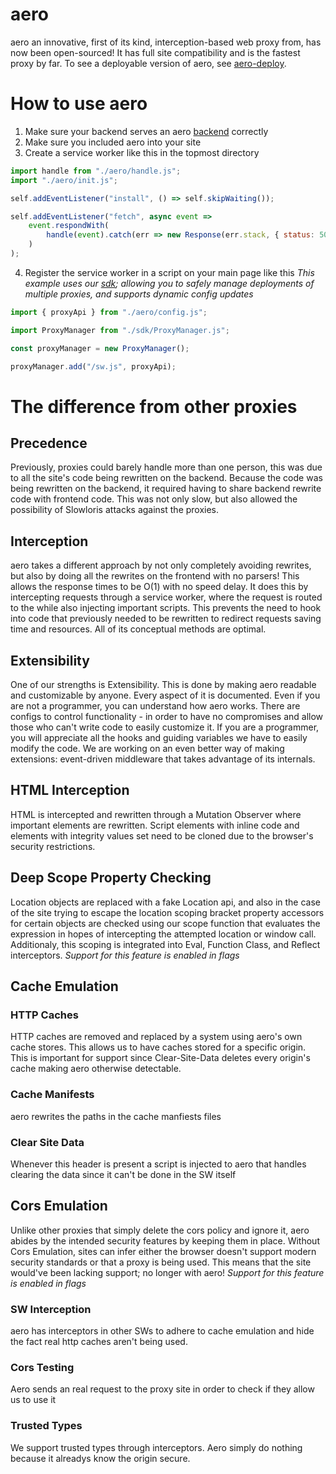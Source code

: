 # aero

aero an innovative, first of its kind, interception-based web proxy from, has now been open-sourced! It has full site compatibility and is the fastest proxy by far. To see a deployable version of aero, see [aero-deploy](https://github.com/NebulaServices/aero-deploy).

# How to use aero

1. Make sure your backend serves an aero [backend](https://github.com/NebulaServices/aero-backends) correctly
2. Make sure you included aero into your site
3. Create a service worker like this in the topmost directory

```js
import handle from "./aero/handle.js";
import "./aero/init.js";

self.addEventListener("install", () => self.skipWaiting());

self.addEventListener("fetch", async event =>
	event.respondWith(
		handle(event).catch(err => new Response(err.stack, { status: 500 }))
	)
);
```

4. Register the service worker in a script on your main page like this
   _This example uses our [sdk](https://github.com/NebulaServices/aero-sdk); allowing you to safely manage deployments of multiple proxies, and supports dynamic config updates_

```js
import { proxyApi } from "./aero/config.js";

import ProxyManager from "./sdk/ProxyManager.js";

const proxyManager = new ProxyManager();

proxyManager.add("/sw.js", proxyApi);
```

# The difference from other proxies

## Precedence

Previously, proxies could barely handle more than one person, this was due to all the site's code being rewritten on the backend. Because the code was being rewritten on the backend, it required having to share backend rewrite code with frontend code. This was not only slow, but also allowed the possibility of Slowloris attacks against the proxies.

## Interception

aero takes a different approach by not only completely avoiding rewrites, but also by doing all the rewrites on the frontend with no parsers! This allows the response times to be O(1) with no speed delay. It does this by intercepting requests through a service worker, where the request is routed to the while also injecting important scripts. This prevents the need to hook into code that previously needed to be rewritten to redirect requests saving time and resources. All of its conceptual methods are optimal.

## Extensibility

One of our strengths is Extensibility. This is done by making aero readable and customizable by anyone. Every aspect of it is documented. Even if you are not a programmer, you can understand how aero works. There are configs to control functionality - in order to have no compromises and allow those who can't write code to easily customize it. If you are a programmer, you will appreciate all the hooks and guiding variables we have to easily modify the code. We are working on an even better way of making extensions: event-driven middleware that takes advantage of its internals.

## HTML Interception

HTML is intercepted and rewritten through a Mutation Observer where important elements are rewritten. Script elements with inline code and elements with integrity values set need to be cloned due to the browser's security restrictions.

## Deep Scope Property Checking

Location objects are replaced with a fake Location api, and also in the case of the site trying to escape the location scoping bracket property accessors for certain objects are checked using our scope function that evaluates the expression in hopes of intercepting the attempted location or window call. Additionaly, this scoping is integrated into Eval, Function Class, and Reflect interceptors. _Support for this feature is enabled in flags_

## Cache Emulation

### HTTP Caches

HTTP caches are removed and replaced by a system using aero's own cache stores. This allows us to have caches stored for a specific origin. This is important for support since Clear-Site-Data deletes every origin's cache making aero otherwise detectable.

### Cache Manifests

aero rewrites the paths in the cache manfiests files

### Clear Site Data

Whenever this header is present a script is injected to aero that handles clearing the data since it can't be done in the SW itself

## Cors Emulation

Unlike other proxies that simply delete the cors policy and ignore it, aero abides by the intended security features by keeping them in place. Without Cors Emulation, sites can infer either the browser doesn't support modern security standards or that a proxy is being used. This means that the site would've been lacking support; no longer with aero! _Support for this feature is enabled in flags_

### SW Interception

aero has interceptors in other SWs to adhere to cache emulation and hide the fact real http caches aren't being used.

### Cors Testing

Aero sends an real request to the proxy site in order to check if they allow us to use it

### Trusted Types

We support trusted types through interceptors. Aero simply do nothing because it alreadys know the origin secure.
